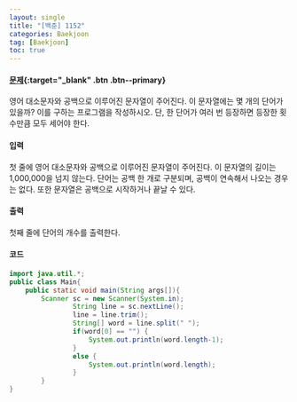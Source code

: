 ```yaml
---
layout: single
title: "[백준] 1152"
categories: Baekjoon
tag: [Baekjoon]
toc: true
---
```


#### [문제](https://www.acmicpc.net/problem/1152){:target="\_blank" .btn .btn--primary}
영어 대소문자와 공백으로 이루어진 문자열이 주어진다. 이 문자열에는 몇 개의 단어가 있을까? 이를 구하는 프로그램을 작성하시오. 단, 한 단어가 여러 번 등장하면 등장한 횟수만큼 모두 세어야 한다.

#### 입력
첫 줄에 영어 대소문자와 공백으로 이루어진 문자열이 주어진다. 이 문자열의 길이는 1,000,000을 넘지 않는다. 단어는 공백 한 개로 구분되며, 공백이 연속해서 나오는 경우는 없다. 또한 문자열은 공백으로 시작하거나 끝날 수 있다.

#### 출력
첫째 줄에 단어의 개수를 출력한다.

#### 코드
```java
import java.util.*;
public class Main{
	public static void main(String args[]){
		Scanner sc = new Scanner(System.in);
                String line = sc.nextLine();
                line = line.trim();
                String[] word = line.split(" ");
                if(word[0] == "") {
                    System.out.println(word.length-1);
                }
                else {
                    System.out.println(word.length);
                }
        }
}
```
